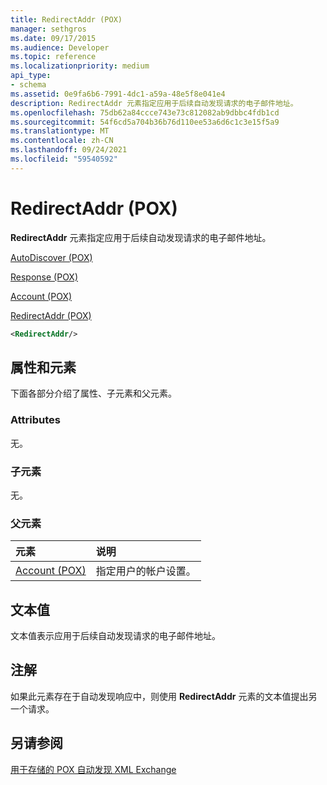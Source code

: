 ```yaml
---
title: RedirectAddr (POX)
manager: sethgros
ms.date: 09/17/2015
ms.audience: Developer
ms.topic: reference
ms.localizationpriority: medium
api_type:
- schema
ms.assetid: 0e9fa6b6-7991-4dc1-a59a-48e5f8e041e4
description: RedirectAddr 元素指定应用于后续自动发现请求的电子邮件地址。
ms.openlocfilehash: 75db62a84ccce743e73c812082ab9dbbc4fdb1cd
ms.sourcegitcommit: 54f6cd5a704b36b76d110ee53a6d6c1c3e15f5a9
ms.translationtype: MT
ms.contentlocale: zh-CN
ms.lasthandoff: 09/24/2021
ms.locfileid: "59540592"
---
```

# <a name="redirectaddr-pox"></a>RedirectAddr (POX)

**RedirectAddr** 元素指定应用于后续自动发现请求的电子邮件地址。 
  
[AutoDiscover (POX)](autodiscover-pox.md)
  
[Response (POX)](response-pox.md)
  
[Account (POX)](account-pox.md)
  
[RedirectAddr (POX)](redirectaddr-pox.md)
  
```xml
<RedirectAddr/>
```

## <a name="attributes-and-elements"></a>属性和元素

下面各部分介绍了属性、子元素和父元素。
  
### <a name="attributes"></a>Attributes

无。
  
### <a name="child-elements"></a>子元素

无。
  
### <a name="parent-elements"></a>父元素

|**元素**|**说明**|
|:-----|:-----|
|[Account (POX)](account-pox.md) <br/> |指定用户的帐户设置。  <br/> |
   
## <a name="text-value"></a>文本值

文本值表示应用于后续自动发现请求的电子邮件地址。
  
## <a name="remarks"></a>注解

如果此元素存在于自动发现响应中，则使用 **RedirectAddr** 元素的文本值提出另一个请求。 
  
## <a name="see-also"></a>另请参阅



[用于存储的 POX 自动发现 XML Exchange](pox-autodiscover-xml-elements-for-exchange.md)

